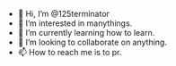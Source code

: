 - 👋 Hi, I’m @125terminator
- 👀 I’m interested in manythings.
- 🌱 I’m currently learning how to learn.
- 💞️ I’m looking to collaborate on anything.
- 📫 How to reach me is to pr.

<!---
125terminator/125terminator is a ✨ special ✨ repository because its `README.md` (this file) appears on your GitHub profile.
You can click the Preview link to take a look at your changes.
--->
